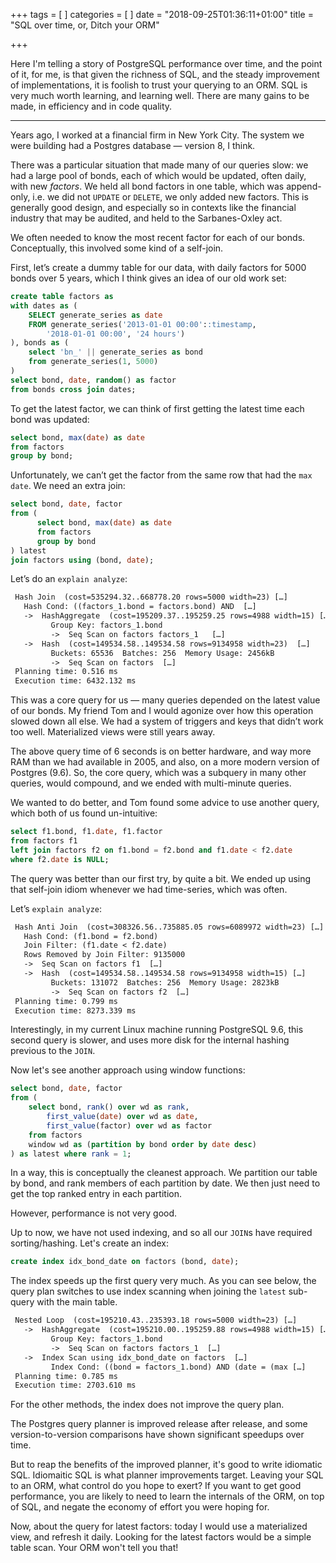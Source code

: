 +++
tags = [
]
categories = [
]
date = "2018-09-25T01:36:11+01:00"
title = "SQL over time, or, Ditch your ORM"

+++

Here I'm telling a story of PostgreSQL performance over time, and the point
of it, for me, is that given the richness of SQL, and the steady improvement of
implementations, it is foolish
to trust your querying to an ORM.
SQL is very much worth learning, and learning
well. There are many gains to be made, in efficiency and in code quality.

---

Years ago, I worked at a financial firm in New York City. The system we were
building had a Postgres database &mdash; version 8, I think.

There was a particular situation that made many of our queries slow:
we had a large
pool of bonds, each of which would be updated, often daily, with new *factors*.
We held all bond  factors in one table, which was append-only,
i.e. we did not `UPDATE` or `DELETE`,
we only added new factors. This is generally good design, and especially so in
contexts like the financial industry that may be audited, and held to the
Sarbanes-Oxley act.

We often needed to know the most recent factor for each of our bonds.
Conceptually, this involved some kind of a self-join.

First, let’s create a dummy table for our data, with daily factors for
5000 bonds over 5 years, which I think gives an idea of our old work set:

``` sql
create table factors as
with dates as (
	SELECT generate_series as date
	FROM generate_series('2013-01-01 00:00'::timestamp,
		'2018-01-01 00:00', '24 hours')
), bonds as (
	select 'bn_' || generate_series as bond
	from generate_series(1, 5000)
)
select bond, date, random() as factor
from bonds cross join dates;
```

To get the latest factor, we can think of first getting the latest time
each bond was updated:

``` sql
select bond, max(date) as date
from factors
group by bond;
```

Unfortunately, we can’t get the factor from the same row
that had the `max date`.
We need an extra join:

``` sql
select bond, date, factor
from (
      select bond, max(date) as date
      from factors
      group by bond
) latest
join factors using (bond, date);
```

Let’s do an `explain analyze`:

``` txt
 Hash Join  (cost=535294.32..668778.20 rows=5000 width=23) […]
   Hash Cond: ((factors_1.bond = factors.bond) AND  […]
   ->  HashAggregate  (cost=195209.37..195259.25 rows=4988 width=15) […]
         Group Key: factors_1.bond
         ->  Seq Scan on factors factors_1   […]
   ->  Hash  (cost=149534.58..149534.58 rows=9134958 width=23)  […]
         Buckets: 65536  Batches: 256  Memory Usage: 2456kB
         ->  Seq Scan on factors  […]
 Planning time: 0.516 ms
 Execution time: 6432.132 ms
 ```

This was a core query for us &mdash; many queries depended on the latest value of
our bonds. My friend Tom and I would agonize over how this operation slowed
down all else. We had a system of triggers and keys that didn’t work too
well. Materialized views were still years away.

The above query time of 6 seconds is on better hardware, and way more RAM than
we had available in 2005, and also, on a more modern version of Postgres (9.6).
So, the core query, which was a subquery in many other queries, would compound,
and we ended with multi-minute queries.

We wanted to do better, and Tom found some advice to use another query,
which both of us found un-intuitive:

``` sql
select f1.bond, f1.date, f1.factor
from factors f1
left join factors f2 on f1.bond = f2.bond and f1.date < f2.date
where f2.date is NULL;
```

The query was better than our first try, by quite a bit. We ended up using
that self-join idiom whenever we had time-series, which was often.

Let’s `explain analyze`:

``` txt
 Hash Anti Join  (cost=308326.56..735885.05 rows=6089972 width=23) […]
   Hash Cond: (f1.bond = f2.bond)
   Join Filter: (f1.date < f2.date)
   Rows Removed by Join Filter: 9135000
   ->  Seq Scan on factors f1  […]
   ->  Hash  (cost=149534.58..149534.58 rows=9134958 width=15) […]
         Buckets: 131072  Batches: 256  Memory Usage: 2823kB
         ->  Seq Scan on factors f2  […]
 Planning time: 0.799 ms
 Execution time: 8273.339 ms
```

Interestingly, in my current Linux machine running PostgreSQL 9.6, this second
query is slower, and uses more disk for the internal hashing previous to the `JOIN`.

Now let's see another approach using window functions:

``` sql
select bond, date, factor
from (
	select bond, rank() over wd as rank,
		first_value(date) over wd as date,
		first_value(factor) over wd as factor
	from factors
	window wd as (partition by bond order by date desc)
) as latest where rank = 1;
```

In a way, this is conceptually the cleanest approach. We partition our table
by bond, and rank members of each partition by date. We then just need to
get the top ranked entry in each partition.

However, performance is not very good.

Up to now, we have not used indexing, and so all our `JOIN`s have required
sorting/hashing. Let's create an index:

``` sql
create index idx_bond_date on factors (bond, date);
```

The index speeds up the first query very much. As you can see below,
the query plan
switches to use index scanning when joining the `latest` sub-query with the
main table.

``` txt
 Nested Loop  (cost=195210.43..235393.18 rows=5000 width=23) […]
   ->  HashAggregate  (cost=195210.00..195259.88 rows=4988 width=15) […]
         Group Key: factors_1.bond
         ->  Seq Scan on factors factors_1  […]
   ->  Index Scan using idx_bond_date on factors  […]
         Index Cond: ((bond = factors_1.bond) AND (date = (max […]
 Planning time: 0.785 ms
 Execution time: 2703.610 ms
```

For the other methods, the index does not improve the query plan.

The Postgres query planner is improved release after release, and some
version-to-version comparisons have shown significant speedups over time.

But to reap the benefits of the improved planner, it's good to write idiomatic
SQL. Idiomaitic SQL is what planner improvements target. Leaving your SQL
to an ORM, what control do you hope to exert? If you want to get good performance,
you are likely to need to learn the internals of the ORM, on top of SQL, and
negate the economy of effort you were hoping for.

Now, about the query for latest factors: today I would use a materialized view,
and refresh it daily. Looking for the latest factors would be a simple table
scan. Your ORM won't tell you that!
